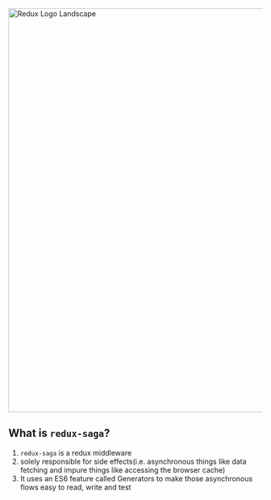 
<img src='https://raw.githubusercontent.com/redux-saga/redux-saga/master/logo/0800/Redux-Saga-Logo-Landscape.png' alt='Redux Logo Landscape' width='800px'>

## What is `redux-saga`?
1. `redux-saga` is a redux middleware
2. solely responsible for side effects(i.e. asynchronous things like data fetching and impure things like accessing the browser cache)
3. It uses an ES6 feature called Generators to make those asynchronous flows easy to read, write and test
